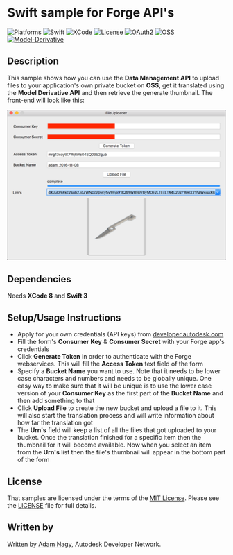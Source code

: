 
# Swift sample for Forge API's 

![Platforms](https://img.shields.io/badge/platform-osx-lightgray.svg)
![Swift](http://img.shields.io/:Swift-3-orange.svg)
![XCode](http://img.shields.io/:XCode-8-blue.svg)
[![License](http://img.shields.io/:license-mit-blue.svg)](http://opensource.org/licenses/MIT)
[![OAuth2](https://img.shields.io/badge/OAuth2-v1-green.svg)](http://developer.autodesk.com/)
[![OSS](https://img.shields.io/badge/OSS-v2-green.svg)](http://developer.autodesk.com/)
[![Model-Derivative](https://img.shields.io/:Model%20Derivative-v2-green.svg)](http://developer.autodesk.com/)

## Description

This sample shows how you can use the **Data Management API** to upload files to your application's own private bucket on **OSS**, get it translated using the **Model Derivative API** and then retrieve the generate thumbnail. The front-end will look like this:

![](img/FileUploader.png)

## Dependencies

Needs **XCode 8** and **Swift 3**

## Setup/Usage Instructions
 
* Apply for your own credentials (API keys) from [developer.autodesk.com](http://developer.autodesk.com)
* Fill the form's **Consumer Key** & **Consumer Secret** with your Forge app's credentials
* Click **Generate Token** in order to authenticate with the Forge webservices. This will fill the **Access Token** text field of the form
* Specify a **Bucket Name** you want to use. Note that it needs to be lower case characters and numbers and needs to be globally unique. One easy way to make sure that it will be unique is to use the lower case version of your **Consumer Key** as the first part of the **Bucket Name** and then add something to that
* Click **Upload File** to create the new bucket and upload a file to it. This will also start the translation process and will write information about how far the translation got
* The **Urn's** field will keep a list of all the files that got uploaded to your bucket. Once the translation finished for a specific item then the thumbnail for it will become available. Now when you select an item from the **Urn's** list then the file's thumbnail will appear in the bottom part of the form

## License

That samples are licensed under the terms of the [MIT License](http://opensource.org/licenses/MIT). Please see the [LICENSE](LICENSE) file for full details.


## Written by 

Written by [Adam Nagy](http://adndevblog.typepad.com/cloud_and_mobile/adam-nagy.html), Autodesk Developer Network.

